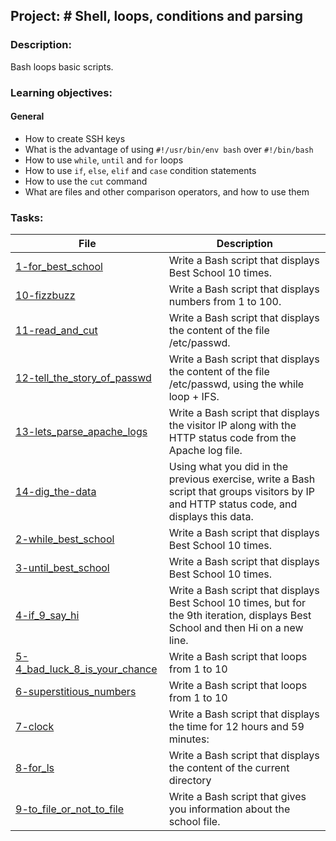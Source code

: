 ## Project: # Shell, loops, conditions and parsing
### Description:
Bash loops basic scripts.
### Learning objectives:
#### General

-   How to create SSH keys
-   What is the advantage of using `#!/usr/bin/env bash` over `#!/bin/bash`
-   How to use `while`, `until` and `for` loops
-   How to use `if`, `else`, `elif` and `case` condition statements
-   How to use the `cut` command
-   What are files and other comparison operators, and how to use them
### Tasks:
| File                                                                                                                                              | Description                                                                                                                               |
| ------------------------------------------------------------------------------------------------------------------------------------------------- | ----------------------------------------------------------------------------------------------------------------------------------------- |
| [1-for\_best\_school](https://github.com/IHansen225/shell/blob/master/loops_conditions_and_parsing/1-for_best_school)                             | Write a Bash script that displays Best School 10 times.                                                                                   |
| [10-fizzbuzz](https://github.com/IHansen225/shell/blob/master/loops_conditions_and_parsing/10-fizzbuzz)                                           | Write a Bash script that displays numbers from 1 to 100.                                                                                  |
| [11-read\_and\_cut](https://github.com/IHansen225/shell/blob/master/loops_conditions_and_parsing/11-read_and_cut)                                 | Write a Bash script that displays the content of the file /etc/passwd.                                                                    |
| [12-tell\_the\_story\_of\_passwd](https://github.com/IHansen225/shell/blob/master/loops_conditions_and_parsing/12-tell_the_story_of_passwd)       | Write a Bash script that displays the content of the file /etc/passwd, using the while loop + IFS.                                        |
| [13-lets\_parse\_apache\_logs](https://github.com/IHansen225/shell/blob/master/loops_conditions_and_parsing/13-lets_parse_apache_logs)            | Write a Bash script that displays the visitor IP along with the HTTP status code from the Apache log file.                                |
| [14-dig\_the-data](https://github.com/IHansen225/shell/blob/master/loops_conditions_and_parsing/14-dig_the-data)                                  | Using what you did in the previous exercise, write a Bash script that groups visitors by IP and HTTP status code, and displays this data. |
| [2-while\_best\_school](https://github.com/IHansen225/shell/blob/master/loops_conditions_and_parsing/2-while_best_school)                         | Write a Bash script that displays Best School 10 times.                                                                                   |
| [3-until\_best\_school](https://github.com/IHansen225/shell/blob/master/loops_conditions_and_parsing/3-until_best_school)                         | Write a Bash script that displays Best School 10 times.                                                                                   |
| [4-if\_9\_say\_hi](https://github.com/IHansen225/shell/blob/master/loops_conditions_and_parsing/4-if_9_say_hi)                                    | Write a Bash script that displays Best School 10 times, but for the 9th iteration, displays Best School and then Hi on a new line.        |
| [5-4\_bad\_luck\_8\_is\_your\_chance](https://github.com/IHansen225/shell/blob/master/loops_conditions_and_parsing/5-4_bad_luck_8_is_your_chance) | Write a Bash script that loops from 1 to 10                                                                                               |
| [6-superstitious\_numbers](https://github.com/IHansen225/shell/blob/master/loops_conditions_and_parsing/6-superstitious_numbers)                  | Write a Bash script that loops from 1 to 10                                                                                               |
| [7-clock](https://github.com/IHansen225/shell/blob/master/loops_conditions_and_parsing/7-clock)                                                   | Write a Bash script that displays the time for 12 hours and 59 minutes:                                                                   |
| [8-for\_ls](https://github.com/IHansen225/shell/blob/master/loops_conditions_and_parsing/8-for_ls)                                                | Write a Bash script that displays the content of the current directory                                                                    |
| [9-to\_file\_or\_not\_to\_file](https://github.com/IHansen225/shell/blob/master/loops_conditions_and_parsing/9-to_file_or_not_to_file)            | Write a Bash script that gives you information about the school file.                                                                     |
